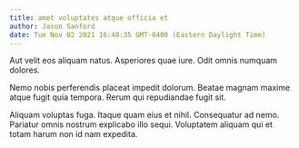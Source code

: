 ```yaml
---
title: amet voluptates atque officia et
author: Jason Sanford
date: Tue Nov 02 2021 16:48:35 GMT-0400 (Eastern Daylight Time)
---
```

Aut velit eos aliquam natus. Asperiores quae iure. Odit omnis numquam dolores.

 Nemo nobis perferendis placeat impedit dolorum. Beatae magnam maxime atque fugit quia tempora. Rerum qui repudiandae fugit sit.

 Aliquam voluptas fuga. Itaque quam eius et nihil. Consequatur ad nemo. Pariatur omnis nostrum explicabo illo sequi. Voluptatem aliquam qui et totam harum non id nam expedita.